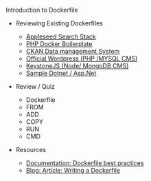 ---
---
Introduction to Dockerfile

- Reviewing Existing Dockerfiles
    - [Appleseed Search Stack](https://github.com/Appleseed/search-stack/tree/master/docker/)
    - [PHP Docker Boilerplate](https://github.com/webdevops/php-docker-boilerplate/)
    - [CKAN Data management System](https://github.com/ckan/ckan)
    - [Official Wordpress (PHP /MYSQL CMS)](https://docs.docker.com/samples/wordpress/)
    - [KeystoneJS (Node/ MongoDB CMS)](https://github.com/mahnunchik/keystonejs-docker)
    - [Sample Dotnet / Asp.Net](https://github.com/dotnet/dotnet-docker-samples/tree/master/aspnetapp)
- Review / Quiz
    - Dockerfile
    - FROM
    - ADD
    - COPY
    - RUN
    - CMD

- Resources
    - [Documentation: Dockerfile best practices](https://docs.docker.com/engine/userguide/eng-image/dockerfile_best-practices/#sort-multi-line-arguments)
    - [Blog: Article: Writing a Dockerfile](https://rominirani.com/docker-tutorial-series-writing-a-dockerfile-ce5746617cd)